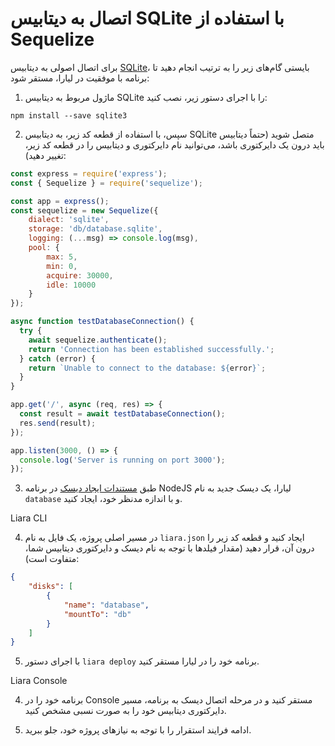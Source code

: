 # اتصال به دیتابیس SQLite با استفاده از Sequelize

برای اتصال اصولی به دیتابیس [SQLite](https://www.sqlite.org/)، بایستی گام‌های زیر را به ترتیب انجام دهید تا برنامه با موفقیت در لیارا، مستقر شود:

1) ماژول مربوط به دیتابیس SQLite را با اجرای دستور زیر، نصب کنید:

```
npm install --save sqlite3
```

2) سپس، با استفاده از قطعه کد زیر، به دیتابیس SQLite متصل شوید (حتماً دیتابیس باید درون یک دایرکتوری باشد، می‌توانید نام دایرکتوری و دیتابیس را در قطعه کد زیر، تغییر دهید):

```js
const express = require('express');
const { Sequelize } = require('sequelize');

const app = express();
const sequelize = new Sequelize({
    dialect: 'sqlite',
    storage: 'db/database.sqlite',
    logging: (...msg) => console.log(msg),
    pool: {
        max: 5,
        min: 0,
        acquire: 30000,
        idle: 10000
    }
}); 

async function testDatabaseConnection() {
  try {
    await sequelize.authenticate();
    return 'Connection has been established successfully.';
  } catch (error) {
    return `Unable to connect to the database: ${error}`;
  }
}

app.get('/', async (req, res) => {
  const result = await testDatabaseConnection();
  res.send(result);
});

app.listen(3000, () => {
  console.log('Server is running on port 3000');
});
```

3) طبق [مستندات ایجاد دیسک](../../../../../disks/manage/create.md) در برنامه NodeJS لیارا، یک دیسک جدید به نام `database` و با اندازه مدنظر خود، ایجاد کنید.

Liara CLI 

4) در مسیر اصلی پروژه، یک فایل به نام `liara.json` ایجاد کنید و قطعه کد زیر را درون آن، قرار دهید (مقدار فیلدها با توجه به نام دیسک و دایرکتوری دیتابیس شما، متفاوت است):

```json
{
    "disks": [
        {
            "name": "database",
            "mountTo": "db"
        }
    ]
}
```

5) با اجرای دستور `liara deploy` برنامه خود را در لیارا مستقر کنید.

Liara Console

4) برنامه خود را در Console مستقر کنید و در مرحله اتصال دیسک به برنامه، مسیر دایرکتوری دیتابیس خود را به صورت نسبی مشخص کنید.

5) ادامه فرایند استقرار را با توجه به نیازهای پروژه خود، جلو ببرید.
